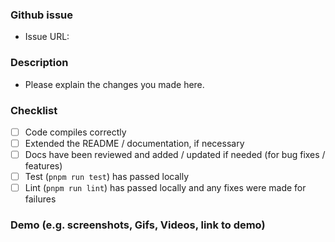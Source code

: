 ### Github issue

- Issue URL:

### Description

- Please explain the changes you made here.

### Checklist

- [ ] Code compiles correctly
- [ ] Extended the README / documentation, if necessary
- [ ] Docs have been reviewed and added / updated if needed (for bug fixes / features)
- [ ] Test (`pnpm run test`) has passed locally
- [ ] Lint (`pnpm run lint`) has passed locally and any fixes were made for failures

### Demo (e.g. screenshots, Gifs, Videos, link to demo)
